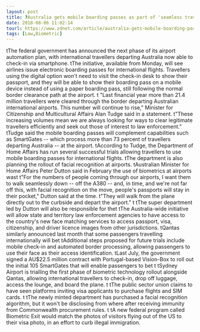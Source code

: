```yaml
---
layout: post
title: ?Australia gets mobile boarding passes as part of 'seamless travel' automation play
date: 2018-08-06 11:02:14
tourl: https://www.zdnet.com/article/australia-gets-mobile-boarding-passes-as-part-of-seamless-travel-automation-play/
tags: [Law,Biometric]
---
```

 tThe federal government has announced the next phase of its airport automation plan, with international travellers departing Australia now able to check-in via smartphone. tThe initiative, available from Monday, will see airlines issue electronic boarding passes for international flights. Travellers using the digital option won't need to visit the check-in desk to show their passport, and they will be able to show their boarding pass on a mobile device instead of using a paper boarding pass, still following the normal border clearance path at the airport. t "Last financial year more than 21.4 million travellers were cleared through the border departing Australian international airports. This number will continue to rise," Minister for Citizenship and Multicultural Affairs Alan Tudge said in a statement. t"These increasing volumes mean we are always looking for ways to clear legitimate travellers efficiently and seek out those of interest to law enforcement." tTudge said the mobile boarding passes will complement capabilities such as SmartGates -- which process more than 73 percent of travellers departing Australia -- at the airport. tAccording to Tudge, the Department of Home Affairs has run several successful trials allowing travellers to use mobile boarding passes for international flights. tThe department is also planning the rollout of facial recognition at airports. tAustralian Minister for Home Affairs Peter Dutton said in February the use of biometrics at airports wast t"For the numbers of people coming through our airports, I want them to walk seamlessly down -- off the A380 -- and, in time, and we're not far off this, with facial recognition on the move, people's passports will stay in their pocket," Dutton said at the time. t"They will walk from the plane directly out to the curbside and depart the airport." t tThe super department led by Dutton will also be responsible for thet tThe Australia-wide initiative will allow state and territory law enforcement agencies to have access to the country's new face matching services to access passport, visa, citizenship, and driver licence images from other jurisdictions. tQantas similarly announced last month that some passengers travelling internationally will bet tAdditional steps proposed for future trials include mobile check-in and automated border processing, allowing passengers to use their face as their access identification. tLast July, the government signed a AU$22.5 million contract with Portugal-based Vision-Box to roll out the initial 105 SmartGates that will enable passengers to bet t tSydney Airport is trialling the first phase of biometric technology rollout alongside Qantas, allowing international travellers to check-in, drop off luggage, access the lounge, and board the plane. t tThe public sector union claims to have seen platforms inviting visa applicants to purchase flights and SIM cards. t tThe newly minted department has purchased a facial recognition algorithm, but it won't be disclosing from where after receiving immunity from Commonwealth procurement rules. t tA new federal program called Biometric Exit would match the photos of visitors flying out of the US to their visa photo, in an effort to curb illegal immigration.